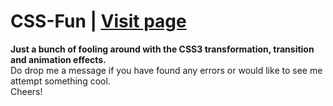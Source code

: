 CSS-Fun | <a href="http://seckwei.github.io/css-fun" target="_blank">Visit page</a>
==============
<strong>Just a bunch of fooling around with the CSS3 transformation, transition and animation effects.</strong><br>
Do drop me a message if you have found any errors or would like to see me attempt something cool.<br>
Cheers!
